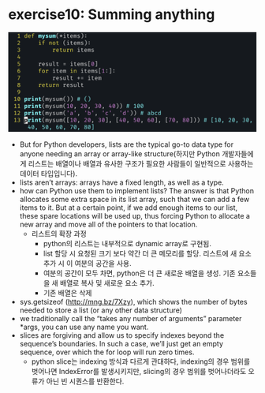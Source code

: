 # exercise10: Summing anything

![image-20241011110456486](images/image-20241011110456486.png)

-  But for Python developers, lists are the typical go-to data type for anyone needing an array or array-like structure(하지만 Python 개발자들에게 리스트는 배열이나 배열과 유사한 구조가 필요한 사람들이 일반적으로 사용하는 데이터 타입입니다).
- lists aren’t arrays: arrays have a fixed length, as well as a type.
- how can Python use them to implement lists? The answer is that Python allocates some extra space in its list array, such that we can add a few items to it. But at a certain point, if we add enough items to our list, these spare locations will be used up, thus forcing Python to allocate a new array and move all of the pointers to that location.
  - 리스트의 확장 과정
    - python의 리스트는 내부적으로 dynamic array로 구현됨.
    - list 할당 시 요청된 크기 보다 약간 더 큰 메모리를 할당. 리스트에 새 요소 추가 시 이 여분의 공간을 사용.
    - 여분의 공간이 모두 차면, python은 더 큰 새로운 배열을 생성. 기존 요소들을 새 배열로 복사 및 새로운 요소 추가.
    - 기존 배열은 삭제
- sys.getsizeof (http://mng.bz/7Xzy), which shows the number of bytes needed to store a list (or any other data structure)
- we traditionally call the “takes any number of arguments” parameter *args, you can use any name you want. 
- slices are forgiving and allow us to specify indexes beyond the sequence’s boundaries. In such a case, we’ll just get an empty sequence, over which the for loop will run zero times.
  - python slice는 indexing 방식과 다르게 관대하다, indexing의 경우 범위를 벗어나면 IndexError를 발생시키지만, slicing의 경우 범위를 벗어나더라도 오류가 아닌 빈 시퀀스를 반환한다.